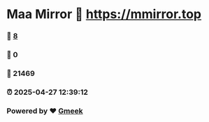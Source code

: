 # Maa Mirror :link: https://mmirror.top 
### :page_facing_up: [8](https://mmirror.top/tag.html) 
### :speech_balloon: 0 
### :hibiscus: 21469 
### :alarm_clock: 2025-04-27 12:39:12 
### Powered by :heart: [Gmeek](https://github.com/Meekdai/Gmeek)

